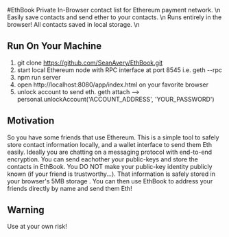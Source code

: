 #EthBook
Private In-Browser contact list for Ethereum payment network. \n
Easily save contacts and send ether to your contacts. \n
Runs entirely in the browser! All contacts saved in local storage. \n

## Run On Your Machine
1. git clone https://github.com/SeanAvery/EthBook.git
2. start local Ethereum node with RPC interface at port 8545 i.e. geth --rpc
3. npm run server
4. open http://localhost:8080/app/index.html on your favorite browser
5. unlock account to send eth. geth attach --> personal.unlockAccount('ACCOUNT_ADDRESS', 'YOUR_PASSWORD')

## Motivation
So you have some friends that use Ethereum. This is a simple tool to safely store contact information locally, and a wallet interface to send them Eth easily. Ideally you are chatting on a messaging protocol with end-to-end encryption. You can send eachother your public-keys and store the contacts in EthBook. You DO NOT make your public-key identity publicly known (if your friend is trustworthy...). That information is safely stored in your browser's 5MB storage . You can then use EthBook to address your friends directly by name and send them Eth!

## Warning

Use at your own risk!
